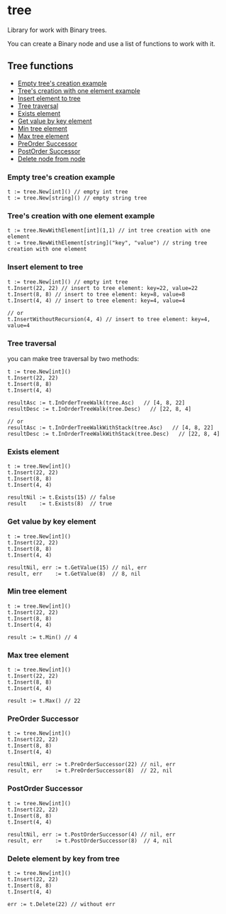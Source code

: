 tree
=======================

Library for work with Binary trees.

You can create a Binary node and use a list of functions to work with it. 

## Tree functions
  - [Empty tree's creation example](#empty-trees-creation-example)
  - [Tree's creation with one element example](#trees-creation-with-one-element-example)
  - [Insert element to tree](#insert-element-to-tree)
  - [Tree traversal](#tree-traversal)
  - [Exists element](#exists-element)
  - [Get value by key element](#get-value-by-key-element)
  - [Min tree element](#min-tree-element)
  - [Max tree element](#max-tree-element)
  - [PreOrder Successor](#preorder-successor)
  - [PostOrder Successor](#postorder-successor)
  - [Delete node from node](#delete-node-from-node)


### Empty tree's creation example

```
t := tree.New[int]() // empty int tree
t := tree.New[string]() // empty string tree
```

### Tree's creation with one element example

```
t := tree.NewWithElement[int](1,1) // int tree creation with one element
t := tree.NewWithElement[string]("key", "value") // string tree creation with one element
```

### Insert element to tree
```
t := tree.New[int]() // empty int tree
t.Insert(22, 22) // insert to tree element: key=22, value=22
t.Insert(8, 8) // insert to tree element: key=8, value=8
t.Insert(4, 4) // insert to tree element: key=4, value=4

// or
t.InsertWithoutRecursion(4, 4) // insert to tree element: key=4, value=4
```

### Tree traversal
you can make tree traversal by two methods:
```
t := tree.New[int]()
t.Insert(22, 22) 
t.Insert(8, 8)
t.Insert(4, 4)

resultAsc := t.InOrderTreeWalk(tree.Asc)   // [4, 8, 22]
resultDesc := t.InOrderTreeWalk(tree.Desc)   // [22, 8, 4]

// or
resultAsc := t.InOrderTreeWalkWithStack(tree.Asc)   // [4, 8, 22]
resultDesc := t.InOrderTreeWalkWithStack(tree.Desc)   // [22, 8, 4]

```

### Exists element

```
t := tree.New[int]()
t.Insert(22, 22) 
t.Insert(8, 8)
t.Insert(4, 4)

resultNil := t.Exists(15) // false
result    := t.Exists(8)  // true
```

### Get value by key element

```
t := tree.New[int]()
t.Insert(22, 22) 
t.Insert(8, 8)
t.Insert(4, 4)

resultNil, err := t.GetValue(15) // nil, err
result, err    := t.GetValue(8)  // 8, nil
```

### Min tree element
```
t := tree.New[int]()
t.Insert(22, 22) 
t.Insert(8, 8)
t.Insert(4, 4)

result := t.Min() // 4
```
### Max tree element
```
t := tree.New[int]()
t.Insert(22, 22) 
t.Insert(8, 8)
t.Insert(4, 4)

result := t.Max() // 22
```

### PreOrder Successor

```
t := tree.New[int]()
t.Insert(22, 22) 
t.Insert(8, 8)
t.Insert(4, 4)

resultNil, err := t.PreOrderSuccessor(22) // nil, err
result, err    := t.PreOrderSuccessor(8)  // 22, nil
```

### PostOrder Successor
```
t := tree.New[int]()
t.Insert(22, 22) 
t.Insert(8, 8)
t.Insert(4, 4)

resultNil, err := t.PostOrderSuccessor(4) // nil, err
result, err    := t.PostOrderSuccessor(8)  // 4, nil
```

### Delete element by key from tree
```
t := tree.New[int]()
t.Insert(22, 22) 
t.Insert(8, 8)
t.Insert(4, 4)

err := t.Delete(22) // without err
```